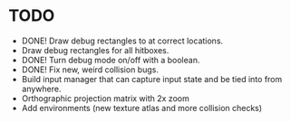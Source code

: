 # TODO
- DONE! Draw debug rectangles to at correct locations.
- Draw debug rectangles for all hitboxes.
- DONE! Turn debug mode on/off with a boolean.
- DONE! Fix new, weird collision bugs.
- Build input manager that can capture input state and be tied into from anywhere.
- Orthographic projection matrix with 2x zoom
- Add environments (new texture atlas and more collision checks)
